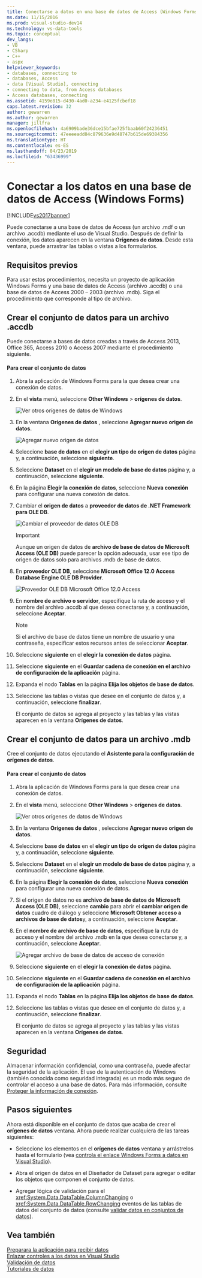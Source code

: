 ```yaml
---
title: Conectarse a datos en una base de datos de Access (Windows Forms) | Documentos de Microsoft
ms.date: 11/15/2016
ms.prod: visual-studio-dev14
ms.technology: vs-data-tools
ms.topic: conceptual
dev_langs:
- VB
- CSharp
- C++
- aspx
helpviewer_keywords:
- databases, connecting to
- databases, Access
- data [Visual Studio], connecting
- connecting to data, from Access databases
- Access databases, connecting
ms.assetid: 4159e815-d430-4ad0-a234-e4125fcbef18
caps.latest.revision: 32
author: gewarren
ms.author: gewarren
manager: jillfra
ms.openlocfilehash: 4a6909bade36dce15bfae725fbaab60f24236451
ms.sourcegitcommit: 47eeeeadd84c879636e9d48747b615de69384356
ms.translationtype: HT
ms.contentlocale: es-ES
ms.lasthandoff: 04/23/2019
ms.locfileid: "63436999"
---
```

# <a name="connect-to-data-in-an-access-database-windows-forms"></a>Conectar a los datos en una base de datos de Access (Windows Forms)
[!INCLUDE[vs2017banner](../includes/vs2017banner.md)]

Puede conectarse a una base de datos de Access (un archivo .mdf o un archivo .accdb) mediante el uso de Visual Studio. Después de definir la conexión, los datos aparecen en la ventana **Orígenes de datos**. Desde esta ventana, puede arrastrar las tablas o vistas a los formularios.  
  
## <a name="prerequisites"></a>Requisitos previos  
 Para usar estos procedimientos, necesita un proyecto de aplicación Windows Forms y una base de datos de Access (archivo .accdb) o una base de datos de Access 2000 – 2003 (archivo .mdb). Siga el procedimiento que corresponde al tipo de archivo.  
  
## <a name="creating-the-dataset-for-an-accdb-file"></a>Crear el conjunto de datos para un archivo .accdb  
 Puede conectarse a bases de datos creadas a través de Access 2013, Office 365, Access 2010 o Access 2007 mediante el procedimiento siguiente.  
  
#### <a name="to-create-the-dataset"></a>Para crear el conjunto de datos  
  
1. Abra la aplicación de Windows Forms para la que desea crear una conexión de datos.  
  
2. En el **vista** menú, seleccione **Other Windows** > **orígenes de datos**.  
  
     ![Ver otros orígenes de datos de Windows](../data-tools/media/viewdatasources.png "ViewDataSources")  
  
3. En la ventana **Orígenes de datos** , seleccione **Agregar nuevo origen de datos**.  
  
     ![Agregar nuevo origen de datos](../data-tools/media/dataaddnewdatasource.png "dataAddNewDataSource")  
  
4. Seleccione **base de datos** en el **elegir un tipo de origen de datos** página y, a continuación, seleccione **siguiente**.  
  
5. Seleccione **Dataset** en el **elegir un modelo de base de datos** página y, a continuación, seleccione **siguiente**.  
  
6. En la página **Elegir la conexión de datos**, seleccione **Nueva conexión** para configurar una nueva conexión de datos.  
  
7. Cambiar el **origen de datos** a **proveedor de datos de .NET Framework para OLE DB**.  
  
     ![Cambiar el proveedor de datos OLE DB](../data-tools/media/datachangedatasourceoledb.png "dataChangeDataSourceOLEDB")  
  
    > [!IMPORTANT]
    > Aunque un origen de datos de **archivo de base de datos de Microsoft Access (OLE DB)** puede parecer la opción adecuada, usar ese tipo de origen de datos solo para archivos .mdb de base de datos.  
  
8. En **proveedor OLE DB**, seleccione **Microsoft Office 12.0 Access Database Engine OLE DB Provider**.  
  
     ![Proveedor OLE DB Microsoft Office 12.0 Access](../data-tools/media/dataoledbprovideroffice12access.png "dataOLEDBProviderOffice12Access")  
  
9. En **nombre de archivo o servidor**, especifique la ruta de acceso y el nombre del archivo .accdb al que desea conectarse y, a continuación, seleccione **Aceptar**.  
  
    > [!NOTE]
    > Si el archivo de base de datos tiene un nombre de usuario y una contraseña, especificar estos recursos antes de seleccionar **Aceptar**.  
  
10. Seleccione **siguiente** en el **elegir la conexión de datos** página.  
  
11. Seleccione **siguiente** en el **Guardar cadena de conexión en el archivo de configuración de la aplicación** página.  
  
12. Expanda el nodo **Tablas** en la página **Elija los objetos de base de datos**.  
  
13. Seleccione las tablas o vistas que desee en el conjunto de datos y, a continuación, seleccione **finalizar**.  
  
     El conjunto de datos se agrega al proyecto y las tablas y las vistas aparecen en la ventana **Orígenes de datos**.  
  
## <a name="creating-the-dataset-for-an-mdb-file"></a>Crear el conjunto de datos para un archivo .mdb  
 Cree el conjunto de datos ejecutando el **Asistente para la configuración de orígenes de datos**.  
  
#### <a name="to-create-the-dataset"></a>Para crear el conjunto de datos  
  
1. Abra la aplicación de Windows Forms para la que desea crear una conexión de datos.  
  
2. En el **vista** menú, seleccione **Other Windows** > **orígenes de datos**.  
  
     ![Ver otros orígenes de datos de Windows](../data-tools/media/viewdatasources.png "ViewDataSources")  
  
3. En la ventana **Orígenes de datos** , seleccione **Agregar nuevo origen de datos**.  
  
4. Seleccione **base de datos** en el **elegir un tipo de origen de datos** página y, a continuación, seleccione **siguiente**.  
  
5. Seleccione **Dataset** en el **elegir un modelo de base de datos** página y, a continuación, seleccione **siguiente**.  
  
6. En la página **Elegir la conexión de datos**, seleccione **Nueva conexión** para configurar una nueva conexión de datos.  
  
7. Si el origen de datos no es **archivo de base de datos de Microsoft Access (OLE DB)**, seleccione **cambio** para abrir el **cambiar origen de datos** cuadro de diálogo y seleccione **Microsoft Obtener acceso a archivos de base de datos**y, a continuación, seleccione **Aceptar**.  
  
8. En el **nombre de archivo de base de datos**, especifique la ruta de acceso y el nombre del archivo .mdb en la que desea conectarse y, a continuación, seleccione **Aceptar**.  
  
     ![Agregar archivo de base de datos de acceso de conexión](../data-tools/media/dataaddconnectionaccessmdb.png "dataAddConnectionAccessMDB")  
  
9. Seleccione **siguiente** en el **elegir la conexión de datos** página.  
  
10. Seleccione **siguiente** en el **Guardar cadena de conexión en el archivo de configuración de la aplicación** página.  
  
11. Expanda el nodo **Tablas** en la página **Elija los objetos de base de datos**.  
  
12. Seleccione las tablas o vistas que desee en el conjunto de datos y, a continuación, seleccione **finalizar**.  
  
     El conjunto de datos se agrega al proyecto y las tablas y las vistas aparecen en la ventana **Orígenes de datos**.  
  
## <a name="security"></a>Seguridad  
 Almacenar información confidencial, como una contraseña, puede afectar la seguridad de la aplicación. El uso de la autenticación de Windows (también conocida como seguridad integrada) es un modo más seguro de controlar el acceso a una base de datos. Para más información, consulte [Proteger la información de conexión](http://msdn.microsoft.com/library/1471f580-bcd4-4046-bdaf-d2541ecda2f4).  
  
## <a name="next-steps"></a>Pasos siguientes  
 Ahora está disponible en el conjunto de datos que acaba de crear el **orígenes de datos** ventana. Ahora puede realizar cualquiera de las tareas siguientes:  
  
- Seleccione los elementos en el **orígenes de datos** ventana y arrástrelos hasta el formulario (vea [controla el enlace Windows Forms a datos en Visual Studio](../data-tools/bind-windows-forms-controls-to-data-in-visual-studio.md)).  
  
- Abra el origen de datos en el Diseñador de Dataset para agregar o editar los objetos que componen el conjunto de datos.  
  
- Agregar lógica de validación para el <xref:System.Data.DataTable.ColumnChanging> o <xref:System.Data.DataTable.RowChanging> eventos de las tablas de datos del conjunto de datos (consulte [validar datos en conjuntos de datos](../data-tools/validate-data-in-datasets.md)).  
  
## <a name="see-also"></a>Vea también

 [Preparara la aplicación para recibir datos](http://msdn.microsoft.com/library/c17bdb7e-c234-4f2f-9582-5e55c27356ad)   
 [Enlazar controles a los datos en Visual Studio](../data-tools/bind-controls-to-data-in-visual-studio.md)   
 [Validación de datos](http://msdn.microsoft.com/library/b3a9ee4e-5d4d-4411-9c56-c811f2b4ee7e)   
 [Tutoriales de datos](http://msdn.microsoft.com/library/15a88fb8-3bee-4962-914d-7a1f8bd40ec4)
